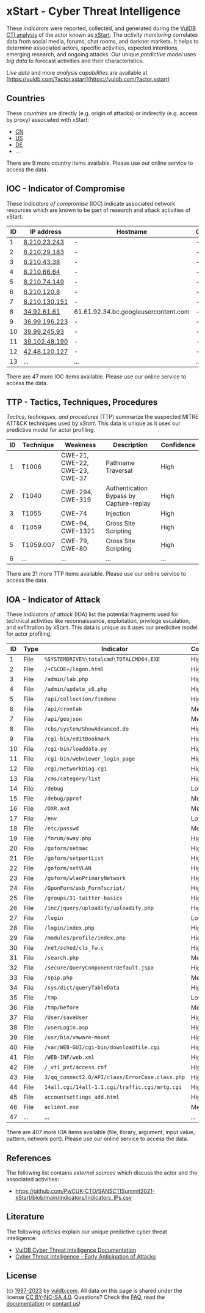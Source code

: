 # xStart - Cyber Threat Intelligence

These _indicators_ were reported, collected, and generated during the [VulDB CTI analysis](https://vuldb.com/?kb.cti) of the actor known as [xStart](https://vuldb.com/?actor.xstart). The _activity monitoring_ correlates data from social media, forums, chat rooms, and darknet markets. It helps to determine associated actors, specific activities, expected intentions, emerging research, and ongoing attacks. Our unique _predictive model_ uses _big data_ to forecast activities and their characteristics.

_Live data_ and more _analysis capabilities_ are available at [https://vuldb.com/?actor.xstart](https://vuldb.com/?actor.xstart)

## Countries

These _countries_ are directly (e.g. origin of attacks) or indirectly (e.g. access by proxy) associated with xStart:

* [CN](https://vuldb.com/?country.cn)
* [US](https://vuldb.com/?country.us)
* [DE](https://vuldb.com/?country.de)
* ...

There are 9 more country items available. Please use our online service to access the data.

## IOC - Indicator of Compromise

These _indicators of compromise_ (IOC) indicate associated network resources which are known to be part of research and attack activities of xStart.

ID | IP address | Hostname | Campaign | Confidence
-- | ---------- | -------- | -------- | ----------
1 | [8.210.23.243](https://vuldb.com/?ip.8.210.23.243) | - | - | High
2 | [8.210.29.183](https://vuldb.com/?ip.8.210.29.183) | - | - | High
3 | [8.210.43.38](https://vuldb.com/?ip.8.210.43.38) | - | - | High
4 | [8.210.66.64](https://vuldb.com/?ip.8.210.66.64) | - | - | High
5 | [8.210.74.149](https://vuldb.com/?ip.8.210.74.149) | - | - | High
6 | [8.210.120.8](https://vuldb.com/?ip.8.210.120.8) | - | - | High
7 | [8.210.130.151](https://vuldb.com/?ip.8.210.130.151) | - | - | High
8 | [34.92.61.61](https://vuldb.com/?ip.34.92.61.61) | 61.61.92.34.bc.googleusercontent.com | - | Medium
9 | [36.99.196.223](https://vuldb.com/?ip.36.99.196.223) | - | - | High
10 | [39.99.245.93](https://vuldb.com/?ip.39.99.245.93) | - | - | High
11 | [39.102.48.190](https://vuldb.com/?ip.39.102.48.190) | - | - | High
12 | [42.48.120.127](https://vuldb.com/?ip.42.48.120.127) | - | - | High
13 | ... | ... | ... | ...

There are 47 more IOC items available. Please use our online service to access the data.

## TTP - Tactics, Techniques, Procedures

_Tactics, techniques, and procedures_ (TTP) summarize the suspected MITRE ATT&CK techniques used by _xStart_. This data is unique as it uses our predictive model for actor profiling.

ID | Technique | Weakness | Description | Confidence
-- | --------- | -------- | ----------- | ----------
1 | T1006 | CWE-21, CWE-22, CWE-23, CWE-37 | Pathname Traversal | High
2 | T1040 | CWE-294, CWE-319 | Authentication Bypass by Capture-replay | High
3 | T1055 | CWE-74 | Injection | High
4 | T1059 | CWE-94, CWE-1321 | Cross Site Scripting | High
5 | T1059.007 | CWE-79, CWE-80 | Cross Site Scripting | High
6 | ... | ... | ... | ...

There are 21 more TTP items available. Please use our online service to access the data.

## IOA - Indicator of Attack

These _indicators of attack_ (IOA) list the potential fragments used for technical activities like reconnaissance, exploitation, privilege escalation, and exfiltration by xStart. This data is unique as it uses our predictive model for actor profiling.

ID | Type | Indicator | Confidence
-- | ---- | --------- | ----------
1 | File | `%SYSTEMDRIVE%\totalcmd\TOTALCMD64.EXE` | High
2 | File | `/+CSCOE+/logon.html` | High
3 | File | `/admin/lab.php` | High
4 | File | `/admin/update_s6.php` | High
5 | File | `/api/collection/findone` | High
6 | File | `/api/crontab` | Medium
7 | File | `/api/geojson` | Medium
8 | File | `/cbs/system/ShowAdvanced.do` | High
9 | File | `/cgi-bin/editBookmark` | High
10 | File | `/cgi-bin/loaddata.py` | High
11 | File | `/cgi-bin/webviewer_login_page` | High
12 | File | `/cgi/networkDiag.cgi` | High
13 | File | `/cms/category/list` | High
14 | File | `/debug` | Low
15 | File | `/debug/pprof` | Medium
16 | File | `/DXR.axd` | Medium
17 | File | `/env` | Low
18 | File | `/etc/passwd` | Medium
19 | File | `/forum/away.php` | High
20 | File | `/goform/setmac` | High
21 | File | `/goform/setportList` | High
22 | File | `/goform/setVLAN` | High
23 | File | `/goform/wlanPrimaryNetwork` | High
24 | File | `/GponForm/usb_Form?script/` | High
25 | File | `/groups/31-twitter-basics` | High
26 | File | `/inc/jquery/uploadify/uploadify.php` | High
27 | File | `/login` | Low
28 | File | `/login/index.php` | High
29 | File | `/modules/profile/index.php` | High
30 | File | `/net/sched/cls_fw.c` | High
31 | File | `/search.php` | Medium
32 | File | `/secure/QueryComponent!Default.jspa` | High
33 | File | `/spip.php` | Medium
34 | File | `/sys/dict/queryTableData` | High
35 | File | `/tmp` | Low
36 | File | `/tmp/before` | Medium
37 | File | `/User/saveUser` | High
38 | File | `/userLogin.asp` | High
39 | File | `/usr/bin/vmware-mount` | High
40 | File | `/var/WEB-GUI/cgi-bin/downloadfile.cgi` | High
41 | File | `/WEB-INF/web.xml` | High
42 | File | `/_vti_pvt/access.cnf` | High
43 | File | `3/qq_connect2.0/API/class/ErrorCase.class.php` | High
44 | File | `14all.cgi/14all-1.1.cgi/traffic.cgi/mrtg.cgi` | High
45 | File | `accountsettings_add.html` | High
46 | File | `aclient.exe` | Medium
47 | ... | ... | ...

There are 407 more IOA items available (file, library, argument, input value, pattern, network port). Please use our online service to access the data.

## References

The following list contains _external sources_ which discuss the actor and the associated activities:

* https://github.com/PwCUK-CTO/SANSCTISummit2021-xStart/blob/main/indicators/Indicators_IPs.csv

## Literature

The following _articles_ explain our unique predictive cyber threat intelligence:

* [VulDB Cyber Threat Intelligence Documentation](https://vuldb.com/?kb.cti)
* [Cyber Threat Intelligence - Early Anticipation of Attacks](https://www.scip.ch/en/?labs.20201022)

## License

(c) [1997-2023](https://vuldb.com/?kb.changelog) by [vuldb.com](https://vuldb.com/?kb.about). All data on this page is shared under the license [CC BY-NC-SA 4.0](https://creativecommons.org/licenses/by-nc-sa/4.0/). Questions? Check the [FAQ](https://vuldb.com/?kb.faq), read the [documentation](https://vuldb.com/?kb) or [contact us](https://vuldb.com/?contact)!
